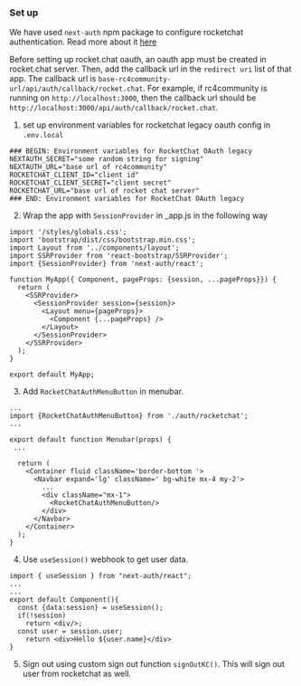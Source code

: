 ### Set up

We have used `next-auth` npm package to configure rocketchat authentication. Read more about it [here](https://next-auth.js.org/)

Before setting up rocket.chat oauth, an oauth app must be created in rocket.chat server. Then, add the callback url in the `redirect uri` list of that app.
The callback url is `base-rc4community-url/api/auth/callback/rocket.chat`. For example, if rc4community is running on `http://localhost:3000`, then the callback url should be `http://localhost:3000/api/auth/callback/rocket.chat`.

1. set up environment variables for rocketchat legacy oauth config in `.env.local`

```
### BEGIN: Environment variables for RocketChat OAuth legacy
NEXTAUTH_SECRET="some random string for signing"
NEXTAUTH_URL="base url of rc4community"
ROCKETCHAT_CLIENT_ID="client id"
ROCKETCHAT_CLIENT_SECRET="client secret"
ROCKETCHAT_URL="base url of rocket chat server"
### END: Environment variables for RocketChat OAuth legacy
```

2. Wrap the app with `SessionProvider` in \_app.js in the following way

```
import '/styles/globals.css';
import 'bootstrap/dist/css/bootstrap.min.css';
import Layout from '../components/layout';
import SSRProvider from 'react-bootstrap/SSRProvider';
import {SessionProvider} from 'next-auth/react';

function MyApp({ Component, pageProps: {session, ...pageProps}}) {
  return (
    <SSRProvider>
      <SessionProvider session={session}>
        <Layout menu={pageProps}>
          <Component {...pageProps} />
        </Layout>
      </SessionProvider>
    </SSRProvider>
  );
}

export default MyApp;

```

3. Add `RocketChatAuthMenuButton` in menubar.

```
...
import {RocketChatAuthMenuButton} from './auth/rocketchat';
...

export default function Menubar(props) {
 ...

  return (
    <Container fluid className='border-bottom '>
      <Navbar expand='lg' className=' bg-white mx-4 my-2'>
        ...
        <div className="mx-1">
          <RocketChatAuthMenuButton/>
        </div>
      </Navbar>
    </Container>
  );
}
```

4. Use `useSession()` webhook to get user data.

```
import { useSession } from "next-auth/react";
...
...
export default Component(){
  const {data:session} = useSession();
  if(!session)
    return <div/>;
  const user = session.user;
    return <div>Hello ${user.name}</div>
}
```

5. Sign out using custom sign out function `signOutKC()`. This will sign out user from rocketchat as well.
